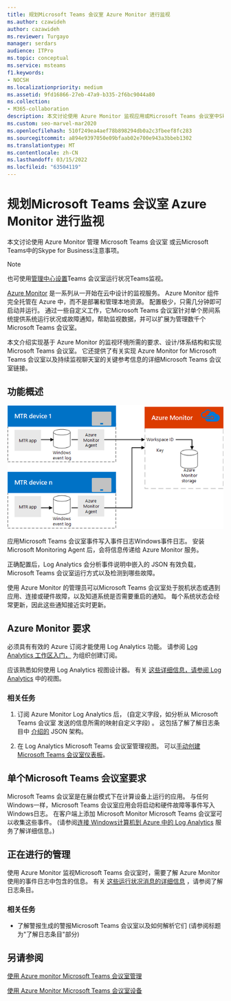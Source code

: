 ```yaml
---
title: 规划Microsoft Teams 会议室 Azure Monitor 进行监视
ms.author: czawideh
author: cazawideh
ms.reviewer: Turgayo
manager: serdars
audience: ITPro
ms.topic: conceptual
ms.service: msteams
f1.keywords:
- NOCSH
ms.localizationpriority: medium
ms.assetid: 9fd16866-27eb-47a9-b335-2f6bc9044a80
ms.collection:
- M365-collaboration
description: 本文讨论使用 Azure Monitor 监视应用或Microsoft Teams 会议室中Skype for Business Teams注意事项。
ms.custom: seo-marvel-mar2020
ms.openlocfilehash: 510f249ea4aef78b898294db0a2c3fbeef8fc283
ms.sourcegitcommit: a894e9397050e09bfaab02e700e943a3bbeb1302
ms.translationtype: MT
ms.contentlocale: zh-CN
ms.lasthandoff: 03/15/2022
ms.locfileid: "63504119"
---
```

# <a name="plan-microsoft-teams-rooms-monitoring-with-azure-monitor"></a>规划Microsoft Teams 会议室 Azure Monitor 进行监视
 
 本文讨论使用 Azure Monitor 管理 Microsoft Teams 会议室 或云Microsoft Teams中的Skype for Business注意事项。

> [!NOTE]
> 也可使用[管理中心设置](../alerts/device-health-status.md)Teams 会议室运行状况Teams监视。

[Azure Monitor](/azure/azure-monitor/overview) 是一系列从一开始在云中设计的监视服务。 Azure Monitor 组件完全托管在 Azure 中，而不是部署和管理本地资源。 配置极少，只需几分钟即可启动并运行。 通过一些自定义工作，它Microsoft Teams 会议室针对单个房间系统提供系统运行状况或故障通知，帮助监视数据，并可以扩展为管理数千个Microsoft Teams 会议室。
  
本文介绍实现基于 Azure Monitor 的监视环境所需的要求、设计/体系结构和实现Microsoft Teams 会议室。 它还提供了有关实现 Azure Monitor for Microsoft Teams 会议室以及持续监视聊天室的关键参考信息的详细Microsoft Teams 会议室链接。
  
## <a name="functional-overview"></a>功能概述

![使用 Azure Monitor Microsoft Teams 会议室管理图表。](../media/3f2ae1b8-61ea-4cd6-afb4-4bd75ccc746a.png)
  
应用Microsoft Teams 会议室事件写入事件日志Windows事件日志。 安装 Microsoft Monitoring Agent 后，会将信息传递给 Azure Monitor 服务。
  
正确配置后，Log Analytics 会分析事件说明中嵌入的 JSON 有效负载，Microsoft Teams 会议室运行方式以及检测到哪些故障。
  
使用 Azure Monitor 的管理员可以Microsoft Teams 会议室处于脱机状态或遇到应用、连接或硬件故障，以及知道系统是否需要重启的通知。 每个系统状态会经常更新，因此这些通知接近实时更新。
  
## <a name="azure-monitor-requirements"></a>Azure Monitor 要求

必须具有有效的 Azure 订阅才能使用 Log Analytics 功能。 请参阅 [Log Analytics 工作区入门，](/azure/azure-monitor/learn/quick-create-workspace) 为组织创建订阅。
  
应该熟悉如何使用 Log Analytics 视图设计器。 有关 [这些详细信息，请参阅 Log Analytics](/azure/azure-monitor/platform/view-designer) 中的视图。
  
### <a name="related-tasks"></a>相关任务

1. 订阅 Azure Monitor Log Analytics 后， (自定义字段，如分析从 Microsoft Teams 会议室 发送的信息所需的映射[](azure-monitor-deploy.md#Custom_fields)自定义字段) 。 这包括了解了解日志条目中 [介绍的](azure-monitor-manage.md#understand-the-log-entries) JSON 架构。
    
2. 在 Log Analytics Microsoft Teams 会议室管理视图。 可以[手动创建Microsoft Teams 会议室仪表板](azure-monitor-deploy.md#create-a-microsoft-teams-rooms-dashboard-manually)。
    
## <a name="individual-microsoft-teams-rooms-requirements"></a>单个Microsoft Teams 会议室要求

Microsoft Teams 会议室是在展台模式下在计算设备上运行的应用。 与任何Windows一样，Microsoft Teams 会议室应用会将启动和硬件故障等事件写入Windows日志。 在客户端上添加 Microsoft Monitor Microsoft Teams 会议室可以收集这些事件。  (请参阅[连接 Windows计算机到 Azure 中的 Log Analytics](/azure/azure-monitor/platform/agent-windows) 服务了解详细信息。) 
  
## <a name="ongoing-management"></a>正在进行的管理

使用 Azure Monitor 监视Microsoft Teams 会议室时，需要了解 Azure Monitor 使用的事件日志中包含的信息。 有关 [这些运行状况消息的详细信息](azure-monitor-manage.md#understand-the-log-entries) ，请参阅了解日志条目。
  
### <a name="related-tasks"></a>相关任务

- 了解警报生成的警报Microsoft Teams 会议室以及如何解析它们 (请参阅标题为"了解日志条目"部分) [](azure-monitor-manage.md#understand-the-log-entries)
    
## <a name="see-also"></a>另请参阅

[使用 Azure monitor Microsoft Teams 会议室管理](azure-monitor-deploy.md)
  
[使用 Azure Monitor Microsoft Teams 会议室设备](azure-monitor-manage.md)

